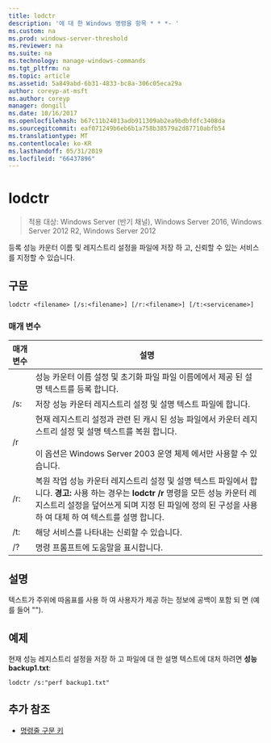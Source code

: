 ```yaml
---
title: lodctr
description: '에 대 한 Windows 명령을 항목 * * *- '
ms.custom: na
ms.prod: windows-server-threshold
ms.reviewer: na
ms.suite: na
ms.technology: manage-windows-commands
ms.tgt_pltfrm: na
ms.topic: article
ms.assetid: 5a849abd-6b31-4833-bc8a-306c05eca29a
author: coreyp-at-msft
ms.author: coreyp
manager: dongill
ms.date: 10/16/2017
ms.openlocfilehash: b67c11b24013adb911309ab2ea9bdbfdfc3408da
ms.sourcegitcommit: eaf071249b6eb6b1a758b38579a2d87710abfb54
ms.translationtype: MT
ms.contentlocale: ko-KR
ms.lasthandoff: 05/31/2019
ms.locfileid: "66437896"
---
```

# <a name="lodctr"></a>lodctr

>적용 대상: Windows Server (반기 채널), Windows Server 2016, Windows Server 2012 R2, Windows Server 2012

등록 성능 카운터 이름 및 레지스트리 설정을 파일에 저장 하 고, 신뢰할 수 있는 서비스를 지정할 수 있습니다.
## <a name="syntax"></a>구문
```
lodctr <filename> [/s:<filename>] [/r:<filename>] [/t:<servicename>]
```
### <a name="parameters"></a>매개 변수

|    매개 변수     |                                                                                                                                         설명                                                                                                                                          |
|------------------|----------------------------------------------------------------------------------------------------------------------------------------------------------------------------------------------------------------------------------------------------------------------------------------------|
|    <filename>    |                                                                                          성능 카운터 이름 설정 및 초기화 파일 파일 이름에에서 제공 된 설명 텍스트를 등록 합니다.                                                                                          |
|  /s:<filename>   |                                                                                                       저장 성능 카운터 레지스트리 설정 및 설명 텍스트 파일에 <filename>합니다.                                                                                                       |
|        /r        |                                현재 레지스트리 설정과 관련 된 캐시 된 성능 파일에서 카운터 레지스트리 설정 및 설명 텍스트를 복원 합니다.<br /><br />이 옵션은 Windows Server 2003 운영 체제 에서만 사용할 수 있습니다.                                |
|  /r:<filename>   | 복원 작업 성능 카운터 레지스트리 설정 및 설명 텍스트 파일에서 <filename>합니다. **경고:** 사용 하는 경우는 **lodctr /r** 명령을 모든 성능 카운터 레지스트리 설정을 덮어쓰게 되며 지정 된 파일에 정의 된 구성을 사용 하 여 대체 하 여 텍스트를 설명 합니다. |
| /t:<servicename> |                                                                                                                       해당 서비스를 나타내는 <servicename> 신뢰할 수 있습니다.                                                                                                                       |
|        /?        |                                                                                                                             명령 프롬프트에 도움말을 표시합니다.                                                                                                                             |

## <a name="remarks"></a>설명
텍스트가 주위에 따옴표를 사용 하 여 사용자가 제공 하는 정보에 공백이 포함 되 면 (예를 들어 "<filename>").
## <a name="BKMK_Examples"></a>예제
현재 성능 레지스트리 설정을 저장 하 고 파일에 대 한 설명 텍스트에 대처 하려면 **성능 backup1.txt**:
```
lodctr /s:"perf backup1.txt"
```
## <a name="additional-references"></a>추가 참조
-   [명령줄 구문 키](command-line-syntax-key.md)


